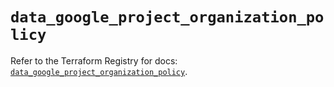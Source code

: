 # `data_google_project_organization_policy`

Refer to the Terraform Registry for docs: [`data_google_project_organization_policy`](https://registry.terraform.io/providers/hashicorp/google-beta/6.43.0/docs/data-sources/google_project_organization_policy).
